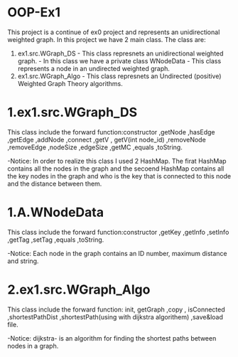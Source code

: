 # OOP-Ex1
This project is a continue of ex0 project and represents an unidirectional weighted graph.
In this project we have 2 main class.
The class are:
1. ex1.src.WGraph_DS - This class represnets an unidirectional weighted graph.
             - In this class we have a private class WNodeData - This class represents a node in an undirected                  weighted graph. 
2. ex1.src.WGraph_Algo - This class represnets an Undirected (positive) Weighted Graph Theory algorithms.
 
# 1.ex1.src.WGraph_DS
This class include the forward function:constructor ,getNode ,hasEdge ,getEdge ,addNode ,connect ,getV ,
getV(int node_id) ,removeNode ,removeEdge ,nodeSize ,edgeSize ,getMC ,equals ,toString.

-Notice:
In order to realize this class I used 2 HashMap.
The firat HashMap contains all the nodes in the graph and the secoend HashMap contains all the key nodes in the graph and who is the key that is connected to this node and the distance between them.
 

# 1.A.WNodeData
This class include the forward function:constructor ,getKey ,getInfo ,setInfo ,getTag ,setTag ,equals ,toString.

-Notice: 
Each node in the graph contains an ID number, maximum distance and string.

# 2.ex1.src.WGraph_Algo
This class include the forward function: init, getGraph ,copy ,
isConnected ,shortestPathDist ,shortestPath(using with dijkstra algorithem) ,save&load file.

-Notice:
dijkstra- is an algorithm for finding the shortest paths between nodes in a graph.

